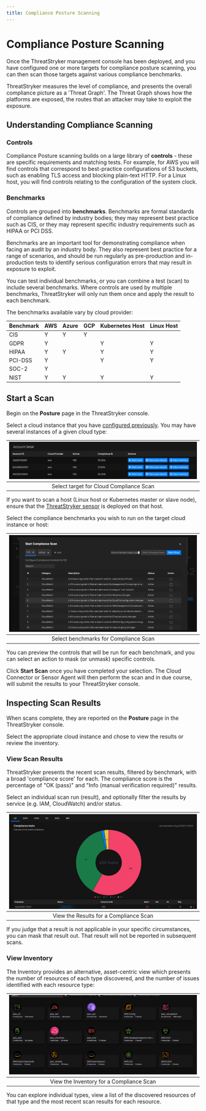```yaml
---
title: Compliance Posture Scanning
---
```


# Compliance Posture Scanning

Once the ThreatStryker management console has been deployed, and you have configured one or more targets for compliance posture scanning, you can then scan those targets against various compliance benchmarks.

ThreatStryker measures the level of compliance, and presents the overall compliance picture as a 'Threat Graph'.  The Threat Graph  shows how the platforms are exposed, the routes that an attacker may take to exploit the exposure.


## Understanding Compliance Scanning

### Controls

Compliance Posture scanning builds on a large library of **controls** - these are specific requirements and matching tests.  For example, for AWS you will find controls that correspond to best-practice configurations of S3 buckets, such as enabling TLS access and blocking plain-text HTTP. For a Linux host, you will find controls relating to the configuration of the system clock.

### Benchmarks

Controls are grouped into **benchmarks**. Benchmarks are formal standards of compliance defined by industry bodies; they may represent best practice such as CIS, or they may represent specific industry requirements such as HIPAA or PCI DSS.

Benchmarks are an important tool for demonstrating compliance when facing an audit by an industry body.  They also represent best practice for a range of scenarios, and should be run regularly as pre-production and in-production tests to identify serious configuration errors that may result in exposure to exploit.

You can test individual benchmarks, or you can combine a test (scan) to include several benchmarks.  Where controls are used by multiple benchmarks, ThreatStryker will only run them once and apply the result to each benchmark.

The benchmarks available vary by cloud provider:

| Benchmark | AWS | Azure | GCP | Kubernetes Host | Linux Host |
|-----------|-----|-------|-----|-----------------|------------|
| CIS       | Y   | Y     | Y   |                 |            |
| GDPR      | Y   |       |     | Y               | Y          |
| HIPAA     | Y   | Y     |     | Y               | Y          |
| PCI-DSS   | Y   |       |     | Y               | Y          |
| SOC-2     | Y   |       |     |                 |            |
| NIST      | Y   | Y     |     | Y               | Y          |

## Start a Scan

Begin on the **Posture** page in the ThreatStryker console.

Select a cloud instance that you have [configured previously](/docs/v3.8/cloudscanner/).  You may have several instances of a given cloud type:

| ![Cloud Compliance Scan - Select](../img/compliance-scan-1.jpg) |
| :--: |
| Select target for Cloud Compliance Scan |

If you want to scan a host (Linux host or Kubernetes master or slave node), ensure that the [ThreatStryker sensor](/docs/v3.8/sensors) is deployed on that host.

Select the compliance benchmarks you wish to run on the target cloud instance or host:

| ![Cloud Compliance Scan - Chose Benchmark](../img/compliance-scan-2.jpg) |
| :--: |
| Select benchmarks for  Compliance Scan |

You can preview the controls that will be run for each benchmark, and you can select an action to mask (or unmask) specific controls.

Click **Start Scan** once you have completed your selection.  The Cloud Connector or Sensor Agent will then perform the scan and in due course, will submit the results to your ThreatStryker console.

## Inspecting Scan Results

When scans complete, they are reported on the **Posture** page in the ThreatStryker console.

Select the appropriate cloud instance and chose to view the results or review the inventory.

### View Scan Results

ThreatStryker presents the recent scan results, filtered by benchmark, with a broad 'compliance score' for each.  The compliance score is the percentage of "OK (pass)" and "Info (manual verification required)" results.

Select an individual scan run (result), and optionally filter the results by service (e.g. IAM, CloudWatch) and/or status.

| ![Cloud Compliance Scan - View Results](../img/compliance-scan-3.jpg) |
| :--: |
| View the Results for a Compliance Scan |

If you judge that a result is not applicable in your specific circumstances, you can mask that result out.  That result will not be reported in subsequent scans.

### View Inventory

The Inventory provides an alternative, asset-centric view which presents the number of resources of each type discovered, and the number of issues identified with each resource type:

| ![Cloud Compliance Scan - View Inventory](../img/compliance-scan-4.jpg) |
| :--: |
| View the Inventory for a Compliance Scan |

You can explore individual types, view a list of the discovered resources of that type and the most recent scan results for each resource.

